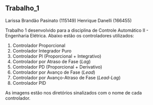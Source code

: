 ## Trabalho_1
Larissa Brandão Pasinato (115149)
Henrique Danelli (166455)

Trabalho 1 desenvolvido para a disciplina de Controle Automático II - Engenharia Elétrica. Abaixo estão os controladores utilizados:

1. Controlador Proporcional
2. Controlador Integrador Puro
3. Controlador PI (Proporcional + Integrativo)
4. Controlador por Atraso de Fase (*Lag*)
5. Controlador PD (Proporcional + Derivativo)
6. Controlador por Avanço de Fase (*Lead*)
7. Controlador por Avanço-Atraso de Fase (*Lead-Lag*)
8. Controlador PID

As imagens estão nos diretórios sinalizados com o nome de cada controlador. 
